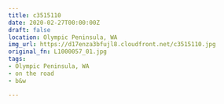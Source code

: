 ```yaml
---
title: c3515110
date: 2020-02-27T00:00:00Z
draft: false
location: Olympic Peninsula, WA
img_url: https://d17enza3bfujl8.cloudfront.net/c3515110.jpg
original_fn: L1000057_01.jpg
tags:
- Olympic Peninsula, WA
- on the road
- b&w

---
```



